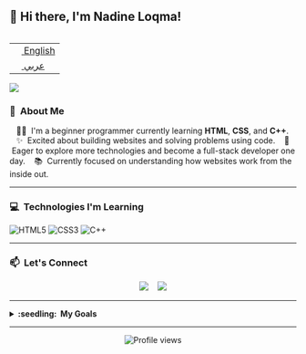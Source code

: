 
## 👋 Hi there, I'm Nadine Loqma!

<table align="right">
 <tr><td><a href="README.md"><img src="images/us-flag.png" height="13"> English</a></td></tr>
 <tr><td><a href="README_ar.md"><img src="images/eg-flag.png" height="13"> عربي</a></td></tr>
</table>

<img src="images/svg/header_en.svg">

### :space_invader:  About Me

   :woman_technologist:  I'm a beginner programmer currently learning **HTML**, **CSS**, and **C++**.
   :sparkles:  Excited about building websites and solving problems using code.
   :rocket:  Eager to explore more technologies and become a full-stack developer one day.
   :books:  Currently focused on understanding how websites work from the inside out.

---

### :computer:  Technologies I'm Learning

![HTML5](https://img.shields.io/badge/HTML5-E34F26.svg?\&style=flat\&logo=html5\&logoColor=white)
![CSS3](https://img.shields.io/badge/CSS3-1572B6.svg?\&style=flat\&logo=css3\&logoColor=white)
![C++](https://img.shields.io/badge/C++-00599C.svg?\&style=flat\&logo=c%2B%2B\&logoColor=white)

---

### 📫  Let's Connect

<p align="center">
  <a href="mailto:nadeenlokma3@gmail.com"><img src="https://img.shields.io/badge/Gmail-%23D14836.svg?&style=for-the-badge&logo=gmail&logoColor=white" /></a>&nbsp;&nbsp;&nbsp;
  <a href="https://www.linkedin.com/in/nadineloqma"><img src="https://img.shields.io/badge/LinkedIn-0077B5.svg?&style=for-the-badge&logo=linkedin&logoColor=white" /></a>
</p>

---

<details>
  <summary><b>:seedling: &nbsp;My Goals</b></summary>
  <br/>

* Master HTML, CSS, and C++
* Start learning JavaScript soon
* Build my first portfolio website
* Contribute to open-source in the future

</details>

---

<p align="center">
  <img src="https://komarev.com/ghpvc/?username=nadineloqma&style=flat&color=blue" alt="Profile views" />
</p>

